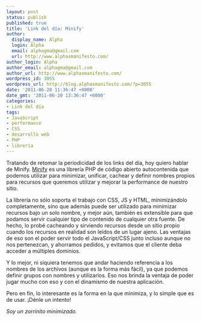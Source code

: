 ```yaml
---
layout: post
status: publish
published: true
title: 'Link del día: Minify'
author:
  display_name: Alpha
  login: Alpha
  email: alphagma@gmail.com
  url: http://www.alphasmanifesto.com/
author_login: Alpha
author_email: alphagma@gmail.com
author_url: http://www.alphasmanifesto.com/
wordpress_id: 3055
wordpress_url: http://blog.alphasmanifesto.com/?p=3055
date: '2011-06-20 11:36:47 +0000'
date_gmt: '2011-06-20 13:36:47 +0000'
categories:
- Link del día
tags:
- JavaScript
- performance
- CSS
- desarrollo web
- PHP
- librería
---
```


Tratando de retomar la periodicidad de los links del día, hoy quiero hablar de Minify. [Minify](http://code.google.com/p/minify/) es una librería PHP de código abierto autocontenida que podemos utilizar para minimizar, unificar, cachear y definir nombres propios para recursos que queremos utilizar y mejorar la performance de nuestro sitio.

La librería no sólo soporta el trabajo con CSS, JS y HTML, minimizándolo completamente, sino que además puede ser utilizado para minimizar recursos bajo un solo nombre, y mejor aún, también es extensible para que podamos servir cualquier tipo de contenido de cualquier otra fuente. De hecho, lo probé cacheando y sirviendo recursos desde un sitio propio cuando los recursos en realidad son leídos de un lugar ajeno. Las ventajas de eso son el poder servir todo el JavaScript/CSS junto incluso aunque no nos pertenezcan, y ahorramos pedidos, y evitamos que el cliente deba acceder a múltiples dominios.

Y lo mejor, ni siquiera tenemos que andar haciendo referencia a los nombres de los archivos (aunque es la forma más fácil), ya que podemos definir grupos con nombres y utilizarlos. Eso nos brinda la ventaja de poder jugar mucho con eso y con el dinamismo de nuestra aplicación.

Pero en fin, lo interesante es la forma en la que minimiza, y lo simple que es de usar. ¡Dénle un intento!

_Soy un zorrinito minimizado._
